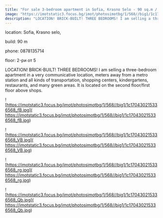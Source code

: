 ```yaml
---
title: "For sale 3-bedroom apartment in Sofia, Krasno Selo - 90 sq.m / 199000 EUR :: imot.bg Ad."
image: "https://imotstatic3.focus.bg/imot/photosimotbg/1/568//big1/1c170430215336568_47.jpg"
description: "LOCATION! BRICK-BUILT! THREE BEDROOMS! I am selling a three-bedroom apartment in a very communicative location, meters away from a metro station and all kinds of transportation, shopping centers, kindergartens, restaurants, and many green areas. It is located on the second floor/first floor above shops."
---
```


location: Sofia, Krasno selo,

build: 90 m

phone: 0878135714

floor: 2-ри от 5

LOCATION! BRICK-BUILT! THREE BEDROOMS! I am selling a three-bedroom apartment in a very communicative location, meters away from a metro station and all kinds of transportation, shopping centers, kindergartens, restaurants, and many green areas. It is located on the second floor/first floor above shops.


![https://imotstatic3.focus.bg/imot/photosimotbg/1/568//big1/1c170430215336568_fB.jpg]( https://imotstatic3.focus.bg/imot/photosimotbg/1/568//big1/1c170430215336568_fB.jpg)


![https://imotstatic3.focus.bg/imot/photosimotbg/1/568//big1/1c170430215336568_VB.jpg]( https://imotstatic3.focus.bg/imot/photosimotbg/1/568//big1/1c170430215336568_VB.jpg)


![https://imotstatic3.focus.bg/imot/photosimotbg/1/568//big1/1c170430215336568_rg.jpg]( https://imotstatic3.focus.bg/imot/photosimotbg/1/568//big1/1c170430215336568_rg.jpg)


![https://imotstatic3.focus.bg/imot/photosimotbg/1/568//big1/1c170430215336568_Qb.jpg]( https://imotstatic3.focus.bg/imot/photosimotbg/1/568//big1/1c170430215336568_Qb.jpg)



